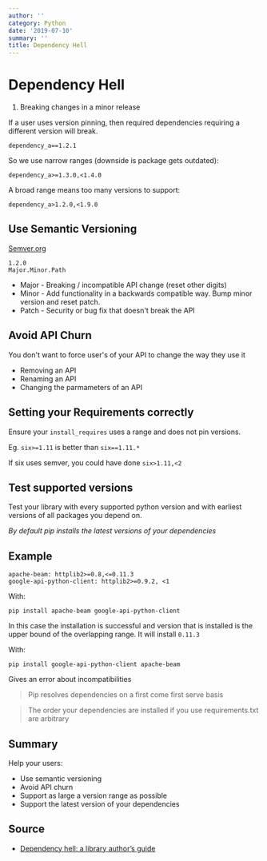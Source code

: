 ```yaml
---
author: ''
category: Python
date: '2019-07-10'
summary: ''
title: Dependency Hell
---
```

# Dependency Hell

1. Breaking changes in a minor release

If a user uses version pinning, then required dependencies requiring a different version will break.

    dependency_a==1.2.1

So we use narrow ranges (downside is package gets outdated):

    dependency_a>=1.3.0,<1.4.0

A broad range means too many versions to support:

    dependency_a>1.2.0,<1.9.0

## Use Semantic Versioning

[Semver.org](https://semver.org/)

    1.2.0
    Major.Minor.Path

* Major - Breaking / incompatible API change (reset other digits)
* Minor - Add functionality in a backwards compatible way. Bump minor version and reset patch.
* Patch - Security or bug fix that doesn't break the API

## Avoid API Churn

You don't want to force user's of your API to change the way they use it

* Removing an API
* Renaming an API
* Changing the parmameters of an API

## Setting your Requirements correctly

Ensure your `install_requires` uses a range and does not pin versions.

Eg. `six>=1.11` is better than `six==1.11.*`

If six uses semver, you could have done `six>1.11,<2`

## Test supported versions

Test your library with every supported python version and with earliest versions of all packages you depend on.

_By default pip installs the latest versions of your dependencies_

## Example

    apache-beam: httplib2>=0.8,<=0.11.3
    google-api-python-client: httplib2>=0.9.2, <1

With:

    pip install apache-beam google-api-python-client

In this case the installation is successful and version that is installed is the upper bound of the overlapping range.
It will install `0.11.3`

With:

    pip install google-api-python-client apache-beam

Gives an error about incompatibilities

> Pip resolves dependencies on a first come first serve basis

> The order your dependencies are installed if you use requirements.txt are arbitrary

## Summary

Help your users:

* Use semantic versioning
* Avoid API churn
* Support as large a version range as possible
* Support the latest version of your dependencies




## Source

* [Dependency hell: a library author’s guide](https://www.youtube.com/watch?v=OaBhcueqNqw)
